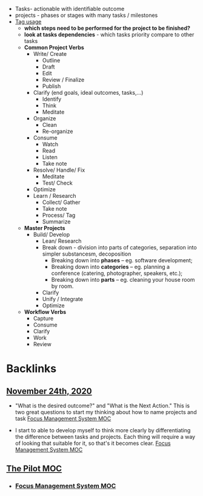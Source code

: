 - Tasks- actionable  with identifiable outcome
- projects - phases or stages with many tasks / milestones
- [Tag usage](<Tag usage.md>)
    - __which steps need to be performed for the project to be finished?__
    - __look at tasks dependencies__ - which tasks priority compare to other tasks
    - **Common Project Verbs**
        - Write/ Create
            - Outline
            - Draft
            - Edit
            - Review / Finalize
            - Publish
        - Clarify (end goals, ideal outcomes, tasks,...)
            - Identify
            - Think
            - Meditate
        - Organize
            - Clean
            - Re-organize
        - Consume
            - Watch
            - Read
            - Listen
            - Take note
        - Resolve/ Handle/ Fix
            - Meditate
            - Test/ Check
        - Optimize
        - Learn / Research
            - Collect/ Gather
            - Take note
            - Process/ Tag
            - Summarize
    - **Master Projects**
        - Build/ Develop
            - Lean/ Research
            - Break down - division into parts of categories, separation into simpler substancesm, decoposition
                - Breaking down into **phases** – eg. software development;
                - Breaking down into **categories** – eg. planning a conference (catering, photographer, speakers, etc.);
                - Breaking down into **parts** – eg. cleaning your house room by room.
            - Clarify
            - Unify / Integrate
            - Optimize
    - **Workflow Verbs**
        - Capture
        - Consume
        - Clarify
        - Work
        - Review

# Backlinks
## [November 24th, 2020](<November 24th, 2020.md>)
- "What is the desired outcome?" and "What is the Next Action." This is two great questions to start my thinking about how to name projects and task [Focus Management System MOC](<Focus Management System MOC.md>)

- I start to able to develop myself to think more clearly by differentiating the difference between tasks and projects. Each thing will require a way of looking that suitable for it, so that's it becomes clear.  [Focus Management System MOC](<Focus Management System MOC.md>)

## [The Pilot MOC](<The Pilot MOC.md>)
- ### [Focus Management System MOC](<Focus Management System MOC.md>)

